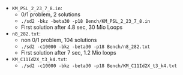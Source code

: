* `KM_PSL_2_23_7_8.in`:
    - 0/1 problem, 2 solutions 
    - `./sd2 -bkz -beta30 -p18 Bench/KM_PSL_2_23_7_8.in`
    - First solution after 4.8 sec, 30 Mio Loops
* `n8_282.txt`:
    - non 0/1 problem, 104 solutions
    - `./sd2 -c10000 -bkz -beta30 -p18 Bench/n8_282.txt`
    - First solution after 7 sec, 1.2 Mio loops
* `KM_C11Id2X_t3_k4.txt`:
    - `./sd2 -c10000 -bkz -beta30 -p18 Bench/KM_C11Id2X_t3_k4.txt`




